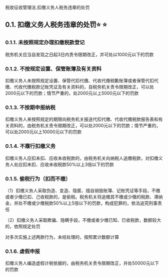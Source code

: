 税收征收管理法.扣缴义务人税务违章的处罚

## 0.1. 扣缴义务人税务违章的处罚:star: :star: 

### 0.1.1. 未按照规定办理扣缴税款登记

税务机关应当自发现之日起3日内责令限期改正，并可处以1000元以下的罚款

### 0.1.2. 不按规定设置、保管账簿及有关资料

扣缴义务人未按照规定设置、保管代扣代缴、代收代缴税歉账簿或者保管代扣代缴、代收代缴税款记账凭证及有关资料的，自税务机关责令限期改正，可以处2000元以下的罚款；情节严重的，处2000元以上5000元以下的罚款

### 0.1.3. 不按期申报纳税

扣缴义务人来按照规定的期限向税务机关报送代扣代缴、代收代缴税款报告表和有关资料的，由税务机关责令限期改正，可以处2000元以下的罚款；情节严重的，可以处2000元以上10000元以下的罚款

### 0.1.4. 不履行扣缴义务

扣缴义务人应扣未扣、应收未收税款的，由税务机关向纳税人追缴税款，对扣缴义务人处应扣未扣、应收未收税款50%以上3倍以下的罚款

### 0.1.5. 偷税行为（扣而不缴）

（1）扣缴义务人采取伪造、变造、隐匿、擅自销毁账簿、记账凭证等手段，不缴或者少缴已扣、己收税款的，是偷税。税务机关将追缴其不缴或少缴的税款、滞纳金，并处不缴或少缴税款50%以上5倍以下的罚款，构成犯罪的，依法追究刑事责任

（2）扣缴义务人采取欺骗、隐瞒手段，不缴或者少缴已知、巳收税款，数额较大的，依照规定处罚

对多次实施上述两款行为，未经处理的，按照累计数额计算

### 0.1.6. 虚假申报

扣缴义务人编造虚假计税依据的，由税务机关责令限期改正，并处50000元以下的罚款
